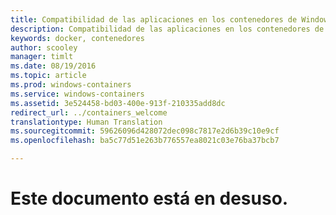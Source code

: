 ```yaml
---
title: Compatibilidad de las aplicaciones en los contenedores de Windows
description: Compatibilidad de las aplicaciones en los contenedores de Windows.
keywords: docker, contenedores
author: scooley
manager: timlt
ms.date: 08/19/2016
ms.topic: article
ms.prod: windows-containers
ms.service: windows-containers
ms.assetid: 3e524458-bd03-400e-913f-210335add8dc
redirect_url: ../containers_welcome
translationtype: Human Translation
ms.sourcegitcommit: 59626096d428072dec098c7817e2d6b39c10e9cf
ms.openlocfilehash: ba5c77d51e263b776557ea8021c03e76ba37bcb7

---
```


# Este documento está en desuso.



<!--HONumber=Sep16_HO2-->


